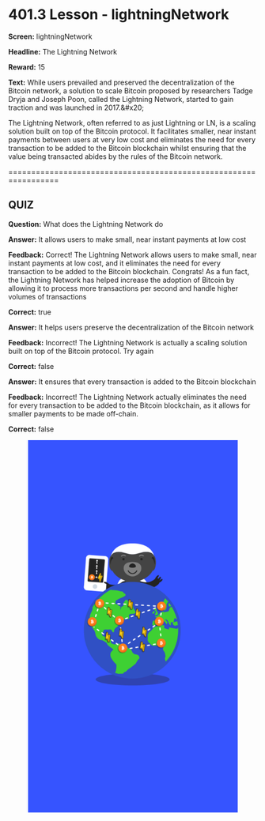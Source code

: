 # 401.3 Lesson - lightningNetwork

**Screen:** lightningNetwork

**Headline:** The Lightning Network

**Reward:** 15

**Text:** While users prevailed and preserved the decentralization of the Bitcoin network, a solution to scale Bitcoin proposed by researchers Tadge Dryja and Joseph Poon, called the Lightning Network, started to gain traction and was launched in 2017.&amp;#x20;

The Lightning Network, often referred to as just Lightning or LN, is a scaling solution built on top of the Bitcoin protocol. It facilitates smaller, near instant payments between users at very low cost and eliminates the need for every transaction to be added to the Bitcoin blockchain whilst ensuring that the value being transacted abides by the rules of the Bitcoin network.


=================================================================

## QUIZ

**Question:** What does the Lightning Network do


**Answer:** It allows users to make small, near instant payments at low cost

**Feedback:** Correct! The Lightning Network allows users to make small, near instant payments at low cost, and it eliminates the need for every transaction to be added to the Bitcoin blockchain. Congrats! As a fun fact, the Lightning Network has helped increase the adoption of Bitcoin by allowing it to process more transactions per second and handle higher volumes of transactions

**Correct:** true

**Answer:** It helps users preserve the decentralization of the Bitcoin network

**Feedback:** Incorrect! The Lightning Network is actually a scaling solution built on top of the Bitcoin protocol. Try again

**Correct:** false

**Answer:** It ensures that every transaction is added to the Bitcoin blockchain

**Feedback:** Incorrect! The Lightning Network actually eliminates the need for every transaction to be added to the Bitcoin blockchain, as it allows for smaller payments to be made off-chain.

**Correct:** false


<figure><img src="../.gitbook/assets/401-03.png" alt=""><figcaption></figcaption></figure>

